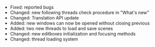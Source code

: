 - Fixed: reported bugs
- Changed: new following threads check procedure in "What's new"
- Changed: Translation API update
- Added: new windows can now be opened without closing previous
- Added: two new threads to load and save scenes
- Changed: new editboxes initialization and focusing methods
- Changed: thread loading system